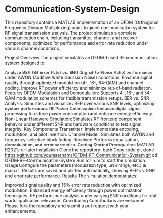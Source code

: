 # Communication-System-Design
This repository contains a MATLAB implementation of an OFDM (Orthogonal Frequency Division Multiplexing) point-to-point communication system for RF signal transmission analysis. The project simulates a complete communication chain, including transmitter, channel, and receiver components, optimized for performance and error rate reduction under various channel conditions.

Project Overview
The project simulates an OFDM-based RF communication system designed to:

Analyze BER (Bit Error Rate) vs. SNR (Signal-to-Noise Ratio) performance under AWGN (Additive White Gaussian Noise) conditions.
Enhance signal quality through optimized modulation (4-, 16-, 64-QAM) and channel coding.
Improve RF power efficiency and minimize out-of-band radiation.
Features
OFDM Modulation and Demodulation: Supports 4-, 16-, and 64-QAM modulation schemes for flexible transmission setups.
BER vs. SNR Analysis: Simulates and visualizes BER over various SNR levels, optimizing system performance.
RF Power Optimization: Includes digital signal processing to reduce power consumption and enhance energy efficiency.
Non-Linear Hardware Simulation: Simulates RF frontend component behavior under different SNR and hardware conditions to test signal integrity.
Key Components
Transmitter: Implements data encoding, modulation, and pilot insertion.
Channel Model: Simulates both AWGN and frequency-selective block fading.
Receiver: Performs equalization, demodulation, and error correction.
Getting Started
Prerequisites
MATLAB R2021a or later
Installation
Clone the repository:
bash
Copy code
git clone https://github.com/yourusername/OFDM-RF-Communication-System.git
cd OFDM-RF-Communication-System
Run main.m to start the simulation.
Usage
Configure the parameters (modulation type, SNR range, etc.) in main.m.
Results are saved and plotted automatically, showing BER vs. SNR and error rate performance.
Results
The simulation demonstrates:

Improved signal quality and 15% error rate reduction with optimized modulation.
Enhanced energy efficiency through power optimization techniques.
RF performance analysis under varying SNR conditions for real-world application relevance.
Contributing
Contributions are welcome! Please fork the repository and submit a pull request with your enhancements.
